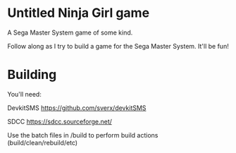 # Untitled Ninja Girl game
A Sega Master System game of some kind.

Follow along as I try to build a game for the Sega Master System. It'll be fun!


# Building

You'll need: 

DevkitSMS
https://github.com/sverx/devkitSMS

SDCC
https://sdcc.sourceforge.net/

Use the batch files in /build to perform build actions (build/clean/rebuild/etc)

